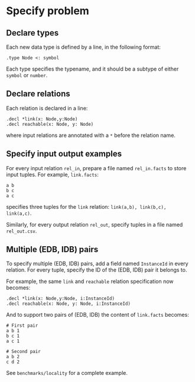 # Specify problem

## Declare types

Each new data type is defined by a line, 
in the following format:

```.type Node <: symbol ```

Each type specifies the typename, 
and it should be a subtype of either ``symbol`` or ``number``.

## Declare relations
Each relation is declared in a line:

```
.decl *link(x: Node,y:Node) 
.decl reachable(x: Node, y: Node)
```
where input relations are annotated with a ``*`` 
before the relation name.

## Specify input output examples
For every input relation ``rel_in``, 
prepare a file named ``rel_in.facts`` to store
input tuples.
For example, ``link.facts``:

```
a b
b c
a c
```
specifies three tuples for the ``link`` relation: 
``link(a,b), link(b,c), link(a,c)``.

Similarly, for every output relation ``rel_out``,
specify tuples in a file named ``rel_out.csv``. 

## Multiple (EDB, IDB) pairs

To specify multiple (EDB, IDB) pairs, 
add a field named ``InstanceId`` in every relation.
For every tuple, specify the ID of the (EDB, IDB) 
pair it belongs to.

For example, the same ``link`` and ``reachable`` relation
specification now becomes:
``` 
.decl *link(x: Node,y:Node, i:InstanceId) 
.decl reachable(x: Node, y: Node, i:InstanceId)
```

And to support two pairs of (EDB, IDB) 
the content of ``link.facts`` becomes:
```
# First pair
a b 1
b c 1
a c 1

# Second pair
a b 2
c d 2
```

See ``benchmarks/locality`` for a complete example.